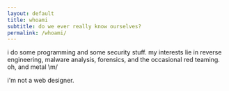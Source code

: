 ```yaml
---
layout: default
title: whoami
subtitle: do we ever really know ourselves?
permalink: /whoami/
---
```


i do some programming and some security stuff. my interests lie in reverse engineering, malware analysis, forensics, and the occasional red teaming. oh, and metal \m/

i'm not a web designer.



